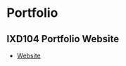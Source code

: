 # Portfolio

IXD104 Portfolio Website
----------------
- [Website](https://taramcallister.github.io/portfolio/)
